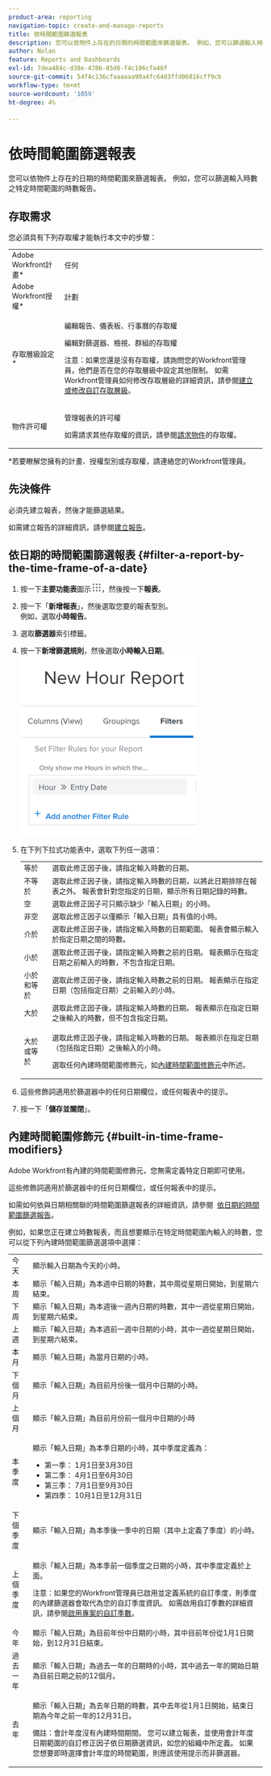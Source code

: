 ```yaml
---
product-area: reporting
navigation-topic: create-and-manage-reports
title: 依時間範圍篩選報表
description: 您可以依物件上存在的日期的時間範圍來篩選報表。 例如，您可以篩選輸入時數之特定時間範圍的時數報告。
author: Nolan
feature: Reports and Dashboards
exl-id: 7dea484c-d38e-4786-85d0-f4c106cfa46f
source-git-commit: 54f4c136cfaaaaaa90a4fc64d3ffd06816cff9cb
workflow-type: tm+mt
source-wordcount: '1059'
ht-degree: 4%

---
```


# 依時間範圍篩選報表

您可以依物件上存在的日期的時間範圍來篩選報表。 例如，您可以篩選輸入時數之特定時間範圍的時數報告。

## 存取需求

您必須具有下列存取權才能執行本文中的步驟：

<table style="table-layout:auto"> 
 <col> 
 <col> 
 <tbody> 
  <tr> 
   <td role="rowheader">Adobe Workfront計畫*</td> 
   <td> <p>任何</p> </td> 
  </tr> 
  <tr> 
   <td role="rowheader">Adobe Workfront授權*</td> 
   <td> <p>計劃 </p> </td> 
  </tr> 
  <tr> 
   <td role="rowheader">存取層級設定*</td> 
   <td> <p>編輯報告、儀表板、行事曆的存取權</p> <p>編輯對篩選器、檢視、群組的存取權</p> <p>注意：如果您還是沒有存取權，請詢問您的Workfront管理員，他們是否在您的存取層級中設定其他限制。 如需Workfront管理員如何修改存取層級的詳細資訊，請參閱<a href="../../../administration-and-setup/add-users/configure-and-grant-access/create-modify-access-levels.md" class="MCXref xref">建立或修改自訂存取層級</a>。</p> </td> 
  </tr> 
  <tr> 
   <td role="rowheader">物件許可權</td> 
   <td> <p>管理報表的許可權</p> <p>如需請求其他存取權的資訊，請參閱<a href="../../../workfront-basics/grant-and-request-access-to-objects/request-access.md" class="MCXref xref">請求物件</a>的存取權。</p> </td> 
  </tr> 
 </tbody> 
</table>

&#42;若要瞭解您擁有的計畫、授權型別或存取權，請連絡您的Workfront管理員。

## 先決條件

必須先建立報表，然後才能篩選結果。

如需建立報告的詳細資訊，請參閱[建立報告](../../../reports-and-dashboards/reports/creating-and-managing-reports/create-report.md)。

## 依日期的時間範圍篩選報表 {#filter-a-report-by-the-time-frame-of-a-date}

1. 按一下&#x200B;**主要功能表**&#x200B;圖示![](assets/main-menu-icon.png)，然後按一下&#x200B;**報表**。

1. 按一下「**新增報表**」，然後選取您要的報表型別。\
   例如，選取&#x200B;**小時報告**。

1. 選取&#x200B;**篩選器**&#x200B;索引標籤。
1. 按一下&#x200B;**新增篩選規則**，然後選取&#x200B;**小時輸入日期**。\
   ![](assets/qs-filtering-hour-report-by-timeframe-350x357.png)

1. 在下列下拉式功能表中，選取下列任一選項：

   <table style="table-layout:auto"> 
    <col> 
    <col> 
    <tbody> 
     <tr> 
      <td role="rowheader">等於</td> 
      <td>選取此修正因子後，請指定輸入時數的日期。</td> 
     </tr> 
     <tr> 
      <td role="rowheader">不等於</td> 
      <td>選取此修正因子後，請指定輸入時數的日期，以將此日期排除在報表之外。 報表會針對您指定的日期，顯示所有日期記錄的時數。</td> 
     </tr> 
     <tr> 
      <td role="rowheader">空</td> 
      <td>選取此修正因子可只顯示缺少「輸入日期」的小時。</td> 
     </tr> 
     <tr> 
      <td role="rowheader">非空</td> 
      <td>選取此修正因子以僅顯示「輸入日期」具有值的小時。</td> 
     </tr> 
     <tr> 
      <td role="rowheader">介於</td> 
      <td>選取此修正因子後，請指定輸入時數的日期範圍。 報表會顯示輸入於指定日期之間的時數。</td> 
     </tr> 
     <tr> 
      <td role="rowheader">小於</td> 
      <td>選取此修正因子後，請指定輸入時數之前的日期。 報表顯示在指定日期之前輸入的時數，不包含指定日期。</td> 
     </tr> 
     <tr> 
      <td role="rowheader">小於和等於</td> 
      <td>選取此修正因子後，請指定輸入時數之前的日期。 報表顯示在指定日期（包括指定日期）之前輸入的小時。</td> 
     </tr> 
     <tr> 
      <td role="rowheader">大於</td> 
      <td>選取此修正因子後，請指定輸入時數的日期。 報表顯示在指定日期之後輸入的時數，但不包含指定日期。</td> 
     </tr> 
     <tr> 
      <td role="rowheader">大於或等於</td> 
      <td> <p>選取此修正因子後，請指定輸入時數的日期。 報表顯示在指定日期（包括指定日期）之後輸入的小時。</p> <p>選取任何內建時間範圍修飾元，如<a href="#built-in-time-frame-modifiers" class="MCXref xref">內建時間範圍修飾元</a>中所述。</p> </td> 
     </tr> 
    </tbody> 
   </table>

1. 這些修飾詞適用於篩選器中的任何日期欄位，或任何報表中的提示。
1. 按一下「**儲存並關閉**」。

## 內建時間範圍修飾元 {#built-in-time-frame-modifiers}

Adobe Workfront有內建的時間範圍修飾元，您無需定義特定日期即可使用。 

這些修飾詞適用於篩選器中的任何日期欄位，或任何報表中的提示。 

如需如何依與日期相關聯的時間範圍篩選報表的詳細資訊，請參閱  [依日期的時間範圍篩選報告](#filter-a-report-by-the-time-frame-of-a-date)。

例如，如果您正在建立時數報表，而且想要顯示在特定時間範圍內輸入的時數，您可以從下列內建時間範圍篩選選項中選擇：

<table style="table-layout:auto"> 
 <col> 
 <col> 
 <tbody> 
  <tr> 
   <td role="rowheader">今天</td> 
   <td>顯示輸入日期為今天的小時。</td> 
  </tr> 
  <tr> 
   <td role="rowheader">本周</td> 
   <td>顯示「輸入日期」為本週中日期的時數，其中周從星期日開始，到星期六結束。</td> 
  </tr> 
  <tr> 
   <td role="rowheader">下周</td> 
   <td>顯示「輸入日期」為本週後一週內日期的時數，其中一週從星期日開始，到星期六結束。 </td> 
  </tr> 
  <tr> 
   <td role="rowheader">上週</td> 
   <td>顯示「輸入日期」為本週前一週中日期的小時，其中一週從星期日開始，到星期六結束。 </td> 
  </tr> 
  <tr> 
   <td role="rowheader">本月</td> 
   <td>顯示「輸入日期」為當月日期的小時。</td> 
  </tr> 
  <tr> 
   <td role="rowheader">下個月</td> 
   <td>顯示「輸入日期」為目前月份後一個月中日期的小時。</td> 
  </tr> 
  <tr> 
   <td role="rowheader">上個月</td> 
   <td>顯示「輸入日期」為目前月份前一個月中日期的小時</td> 
  </tr> 
  <tr> 
   <td role="rowheader">本季度</td> 
   <td> <p>顯示「輸入日期」為本季日期的小時，其中季度定義為：</p> 
    <ul> 
     <li>第一季： 1月1日至3月30日</li> 
     <li>第二季： 4月1日至6月30日</li> 
     <li>第三季： 7月1日至9月30日</li> 
     <li>第四季： 10月1日至12月31日</li> 
    </ul> </td> 
  </tr> 
  <tr> 
   <td role="rowheader">下個季度</td> 
   <td>顯示「輸入日期」為本季後一季中的日期（其中上定義了季度）的小時。</td> 
  </tr> 
  <tr> 
   <td role="rowheader">上個季度</td> 
   <td> <p>顯示「輸入日期」為本季前一個季度之日期的小時，其中季度定義於上面。</p> <p>注意：如果您的Workfront管理員已啟用並定義系統的自訂季度，則季度的內建篩選器會取代為您的自訂季度資訊。 如需啟用自訂季數的詳細資訊，請參閱<a href="../../../administration-and-setup/set-up-workfront/configure-system-defaults/enable-custom-quarters-projects.md" class="MCXref xref">啟用專案的自訂季數</a>。</p> </td> 
  </tr> 
  <tr> 
   <td role="rowheader">今年</td> 
   <td>顯示「輸入日期」為目前年份中日期的小時，其中目前年份從1月1日開始，到12月31日結束。</td> 
  </tr> 
  <tr> 
   <td role="rowheader">過去一年</td> 
   <td>顯示「輸入日期」為過去一年的日期時的小時，其中過去一年的開始日期為目前日期之前的12個月。</td> 
  </tr> 
  <tr> 
   <td role="rowheader">去年</td> 
   <td> <p>顯示「輸入日期」為去年日期的時數，其中去年從1月1日開始，結束日期為今年之前一年的12月31日。</p> <p>備註：會計年度沒有內建時間期間。 您可以建立報表，並使用會計年度日期範圍的自訂修正因子依日期篩選資訊，如您的組織中所定義。 如果您想要即時選擇會計年度的時間範圍，則應該使用提示而非篩選器。 </p> </td> 
  </tr> 
 </tbody> 
</table>
